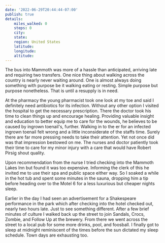 ```yaml
---
date: '2022-06-29T20:44:44-07:00'
publish: true
details:
    miles_walked: 0
    steps: 0
    city:
    state:
    region: United States
    latitude:
    longitude:
    altitude:
---
```

The bus into Mammoth was more of a hassle than anticipated, arriving late and requiring two transfers. One nice thing about walking across the country is nearly never waiting around. One is almost always doing something with purpose be it walking eating or resting. Simple purpose but purpose nonetheless. That is until a resupply is in need.

At the pharmacy the young pharmacist took one look at my toe and said I definitely need antibiotics for its infection. Without any other option I visited the hospital to get the necessary prescription. There the doctor took his time to clean things up and encourage healing. Providing valuable insight and education to better equip me to care for the wounds, he believes to be caused by ingrown toenail's, further. Walking in to the er for an infected ingrown toenail felt wrong and a little inconsiderate of the staffs time. Surely there are far more pressing needs to take their attention. Yet not once did was that impression bestowed on me. The nurses and doctor patiently took their time to care for my minor injury with a care that would have Robert Pirsig shout quality.

Upon recommendation from the nurse I tried checking into the Mammoth Lakes Inn but found it was too expensive. Informing the clerk of this he invited me to use their spa and public space either way. So I soaked a while in the hot tub and spent some minutes in the sauna, dropping him a tip before heading over to the Motel 6 for a less luxurious but cheaper nights sleep. 

Earlier in the day I had seen an advertisement for a Shakespeare performance in the park which after checking into the hotel checked out, nearly two hours late. Just to see something different. After a few brief minutes of culture I walked back up the street to join Sandals, Crocs, Zombie, and Follow Up at the brewery. From there we went across the street to a local pub for some more drinks, pool, and foosball. I finally got to sleep at midnight reminiscent of the times before the sun dictated my sleep schedule. Town days are exhausting too. 